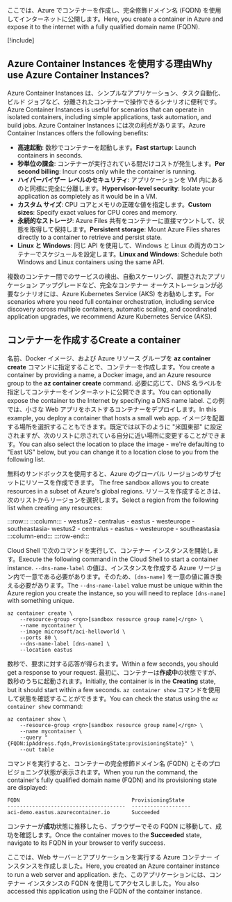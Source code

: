 <span data-ttu-id="9e819-101">ここでは、Azure でコンテナーを作成し、完全修飾ドメイン名 (FQDN) を使用してインターネットに公開します。</span><span class="sxs-lookup"><span data-stu-id="9e819-101">Here, you create a container in Azure and expose it to the internet with a fully qualified domain name (FQDN).</span></span>

[!include[](../../../includes/azure-sandbox-activate.md)]

## <a name="why-use-azure-container-instances"></a><span data-ttu-id="9e819-102">Azure Container Instances を使用する理由</span><span class="sxs-lookup"><span data-stu-id="9e819-102">Why use Azure Container Instances?</span></span>

<span data-ttu-id="9e819-103">Azure Container Instances は、シンプルなアプリケーション、タスク自動化、ビルド ジョブなど、分離されたコンテナーで操作できるシナリオに便利です。</span><span class="sxs-lookup"><span data-stu-id="9e819-103">Azure Container Instances is useful for scenarios that can operate in isolated containers, including simple applications, task automation, and build jobs.</span></span> <span data-ttu-id="9e819-104">Azure Container Instances には次の利点があります。</span><span class="sxs-lookup"><span data-stu-id="9e819-104">Azure Container Instances offers the following benefits:</span></span>

- <span data-ttu-id="9e819-105">**高速起動**: 数秒でコンテナーを起動します。</span><span class="sxs-lookup"><span data-stu-id="9e819-105">**Fast startup**: Launch containers in seconds.</span></span>
- <span data-ttu-id="9e819-106">**秒単位の課金**: コンテナーが実行されている間だけコストが発生します。</span><span class="sxs-lookup"><span data-stu-id="9e819-106">**Per second billing**: Incur costs only while the container is running.</span></span>
- <span data-ttu-id="9e819-107">**ハイパーバイザー レベルのセキュリティ**: アプリケーションを VM 内にあるのと同様に完全に分離します。</span><span class="sxs-lookup"><span data-stu-id="9e819-107">**Hypervisor-level security**: Isolate your application as completely as it would be in a VM.</span></span>
- <span data-ttu-id="9e819-108">**カスタム サイズ**: CPU コアとメモリの正確な値を指定します。</span><span class="sxs-lookup"><span data-stu-id="9e819-108">**Custom sizes**: Specify exact values for CPU cores and memory.</span></span>
- <span data-ttu-id="9e819-109">**永続的なストレージ**: Azure Files 共有をコンテナーに直接マウントして、状態を取得して保持します。</span><span class="sxs-lookup"><span data-stu-id="9e819-109">**Persistent storage**: Mount Azure Files shares directly to a container to retrieve and persist state.</span></span>
- <span data-ttu-id="9e819-110">**Linux と Windows**: 同じ API を使用して、Windows と Linux の両方のコンテナーでスケジュールを設定します。</span><span class="sxs-lookup"><span data-stu-id="9e819-110">**Linux and Windows**: Schedule both Windows and Linux containers using the same API.</span></span>

<span data-ttu-id="9e819-111">複数のコンテナー間でのサービスの検出、自動スケーリング、調整されたアプリケーション アップグレードなど、完全なコンテナー オーケストレーションが必要なシナリオには、Azure Kubernetes Service (AKS) をお勧めします。</span><span class="sxs-lookup"><span data-stu-id="9e819-111">For scenarios where you need full container orchestration, including service discovery across multiple containers, automatic scaling, and coordinated application upgrades, we recommend Azure Kubernetes Service (AKS).</span></span>

## <a name="create-a-container"></a><span data-ttu-id="9e819-112">コンテナーを作成する</span><span class="sxs-lookup"><span data-stu-id="9e819-112">Create a container</span></span>

<span data-ttu-id="9e819-113">名前、Docker イメージ、および Azure リソース グループを **az container create** コマンドに指定することで、コンテナーを作成します。</span><span class="sxs-lookup"><span data-stu-id="9e819-113">You create a container by providing a name, a Docker image, and an Azure resource group to the **az container create** command.</span></span> <span data-ttu-id="9e819-114">必要に応じて、DNS 名ラベルを指定してコンテナーをインターネットに公開できます。</span><span class="sxs-lookup"><span data-stu-id="9e819-114">You can optionally expose the container to the Internet by specifying a DNS name label.</span></span> <span data-ttu-id="9e819-115">この例では、小さな Web アプリをホストするコンテナーをデプロイします。</span><span class="sxs-lookup"><span data-stu-id="9e819-115">In this example, you deploy a container that hosts a small web app.</span></span> <span data-ttu-id="9e819-116">イメージを配置する場所を選択することもできます。既定では以下のように "米国東部" に設定されますが、次のリストに示されている自分に近い場所に変更することができます。</span><span class="sxs-lookup"><span data-stu-id="9e819-116">You can also select the location to place the image - we're defaulting to "East US" below, but you can change it to a location close to you from the following list.</span></span>

<span data-ttu-id="9e819-117"><!-- TODO: fix region list so it's not hardcoded here --> 無料のサンドボックスを使用すると、Azure のグローバル リージョンのサブセットにリソースを作成できます。</span><span class="sxs-lookup"><span data-stu-id="9e819-117"><!-- TODO: fix region list so it's not hardcoded here --> The free sandbox allows you to create resources in a subset of Azure's global regions.</span></span> <span data-ttu-id="9e819-118">リソースを作成するときは、次のリストからリージョンを選択します。</span><span class="sxs-lookup"><span data-stu-id="9e819-118">Select a region from the following list when creating any resources:</span></span>

:::row:::
    :::column:::
        <span data-ttu-id="9e819-119">- westus2 - centralus - eastus - westeurope - southeastasia</span><span class="sxs-lookup"><span data-stu-id="9e819-119">- westus2 - centralus - eastus - westeurope - southeastasia</span></span> :::column-end:::
:::row-end:::

<span data-ttu-id="9e819-120">Cloud Shell で次のコマンドを実行して、コンテナー インスタンスを開始します。</span><span class="sxs-lookup"><span data-stu-id="9e819-120">Execute the following command in the Cloud Shell to start a container instance.</span></span> <span data-ttu-id="9e819-121">`--dns-name-label` の値は、インスタンスを作成する Azure リージョン内で一意である必要があります。そのため、`[dns-name]` を一意の値に置き換える必要があります。</span><span class="sxs-lookup"><span data-stu-id="9e819-121">The `--dns-name-label` value must be unique within the Azure region you create the instance, so you will need to replace `[dns-name]` with something unique.</span></span>

```azurecli
az container create \
    --resource-group <rgn>[sandbox resource group name]</rgn> \
    --name mycontainer \
    --image microsoft/aci-helloworld \
    --ports 80 \
    --dns-name-label [dns-name] \
    --location eastus
```

<span data-ttu-id="9e819-122">数秒で、要求に対する応答が得られます。</span><span class="sxs-lookup"><span data-stu-id="9e819-122">Within a few seconds, you should get a response to your request.</span></span> <span data-ttu-id="9e819-123">最初に、コンテナーは**作成中**の状態ですが、数秒のうちに起動されます。</span><span class="sxs-lookup"><span data-stu-id="9e819-123">Initially, the container is in the **Creating** state, but it should start within a few seconds.</span></span> <span data-ttu-id="9e819-124">`az container show` コマンドを使用して状態を確認することができます。</span><span class="sxs-lookup"><span data-stu-id="9e819-124">You can check the status using the `az container show` command:</span></span>

```azurecli
az container show \
    --resource-group <rgn>[sandbox resource group name]</rgn> \
    --name mycontainer \
    --query "{FQDN:ipAddress.fqdn,ProvisioningState:provisioningState}" \
    --out table
```

<span data-ttu-id="9e819-125">コマンドを実行すると、コンテナーの完全修飾ドメイン名 (FQDN) とそのプロビジョニング状態が表示されます。</span><span class="sxs-lookup"><span data-stu-id="9e819-125">When you run the command, the container's fully qualified domain name (FQDN) and its provisioning state are displayed:</span></span>

```output
FQDN                                    ProvisioningState
--------------------------------------  -------------------
aci-demo.eastus.azurecontainer.io       Succeeded
```

<span data-ttu-id="9e819-126">コンテナーが**成功**状態に推移したら、ブラウザーでその FQDN に移動して、成功を確認します。</span><span class="sxs-lookup"><span data-stu-id="9e819-126">Once the container moves to the **Succeeded** state, navigate to its FQDN in your browser to verify success.</span></span>

<span data-ttu-id="9e819-127">ここでは、Web サーバーとアプリケーションを実行する Azure コンテナー インスタンスを作成しました。</span><span class="sxs-lookup"><span data-stu-id="9e819-127">Here, you created an Azure container instance to run a web server and application.</span></span> <span data-ttu-id="9e819-128">また、このアプリケーションには、コンテナー インスタンスの FQDN を使用してアクセスしました。</span><span class="sxs-lookup"><span data-stu-id="9e819-128">You also accessed this application using the FQDN of the container instance.</span></span>